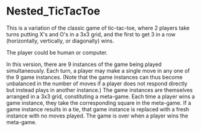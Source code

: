 # Nested_TicTacToe
This is a variation of the classic game of tic-tac-toe, where 2 players take turns
putting X's and O's in a 3x3 grid, and the first to get 3 in a row (horizontally, vertically, or
diagonally) wins.   

The player could be human or computer.  

In this version, there are 9 instances of the game being played
simultaneously. Each turn, a player may make a single move in any one of the 9 game
instances. (Note that the game instances can thus become unbalanced in the number of
moves if a player does not respond directly but instead plays in another instance.) The
game instances are themselves arranged in a 3x3 grid, constituting a meta-game. Each
time a player wins a game instance, they take the corresponding square in the meta-game.
If a game instance results in a tie, that game instance is replaced with a fresh instance with
no moves played. The game is over when a player wins the meta-game.

